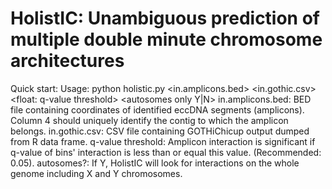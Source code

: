 # HolistIC: Unambiguous prediction of multiple double minute chromosome architectures
Quick start:
Usage: python holistic.py <in.amplicons.bed> <in.gothic.csv> <float: q-value threshold> <autosomes only Y|N>
in.amplicons.bed:	BED file containing coordinates of identified eccDNA segments (amplicons). Column 4 should uniquely identify the contig to which the amplicon belongs.
in.gothic.csv:		CSV file containing GOTHiChicup output dumped from R data frame.
	q-value threshold:	Amplicon interaction is significant if q-value of bins' interaction is less than or equal this value. (Recommended: 0.05).
	autosomes?:	If Y, HolistIC will look for interactions on the whole genome including X and Y chromosomes. 
 
